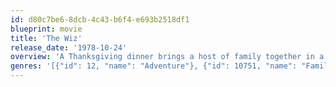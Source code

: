 ```yaml
---
id: d80c7be6-8dcb-4c43-b6f4-e693b2518df1
blueprint: movie
title: 'The Wiz'
release_date: '1978-10-24'
overview: 'A Thanksgiving dinner brings a host of family together in a Harlem apartment, where a 24-year-old schoolteacher named Dorothy Gale (Diana Ross) lives with her Aunt Em (Theresa Merritt) and Uncle Henry (Stanley Greene). Extremely introverted, she has, as Aunt Em teases her, "never been south of 125th Street", and refuses to move out and on with her life.'
genres: '[{"id": 12, "name": "Adventure"}, {"id": 10751, "name": "Family"}, {"id": 14, "name": "Fantasy"}, {"id": 10402, "name": "Music"}]'
---
```

